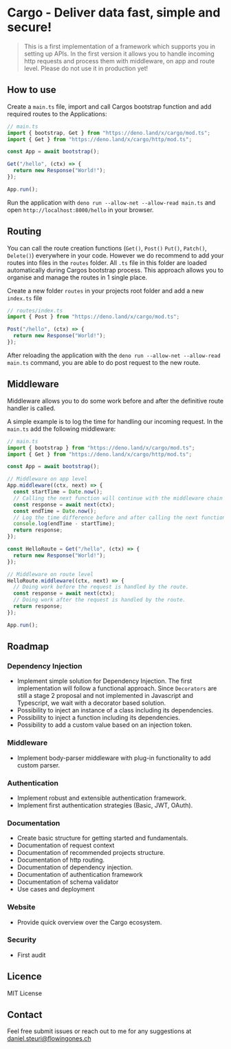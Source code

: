# Cargo - Deliver data fast, simple and secure!

> This is a first implementation of a framework which supports you in setting up
> APIs. In the first version it allows you to handle incoming http requests and
> process them with middleware, on app and route level. Please do not use it in
> production yet!

## How to use

Create a `main.ts` file, import and call Cargos bootstrap function and add
required routes to the Applications:

```ts
// main.ts
import { bootstrap, Get } from "https://deno.land/x/cargo/mod.ts";
import { Get } from "https://deno.land/x/cargo/http/mod.ts";

const App = await bootstrap();

Get("/hello", (ctx) => {
  return new Response("World!");
});

App.run();
```

Run the application with `deno run --allow-net --allow-read main.ts` and open
`http://localhost:8000/hello` in your browser.

## Routing

You can call the route creation functions (`Get()`, `Post()` `Put()`, `Patch()`,
`Delete()`) everywhere in your code. However we do recommend to add your routes
into files in the `routes` folder. All `.ts` file in this folder are loaded
automatically during Cargos bootstrap process. This approach allows you to
organise and manage the routes in 1 single place.

Create a new folder `routes` in your projects root folder and add a new
`index.ts` file

```ts
// routes/index.ts
import { Post } from "https://deno.land/x/cargo/mod.ts";

Post("/hello", (ctx) => {
  return new Response("World!");
});
```

After reloading the application with the
`deno run --allow-net --allow-read main.ts` command, you are able to do post
request to the new route.

## Middleware

Middleware allows you to do some work before and after the definitive route
handler is called.

A simple example is to log the time for handling our incoming request. In the
`main.ts` add the following middleware:

```ts
// main.ts
import { bootstrap } from "https://deno.land/x/cargo/mod.ts";
import { Get } from "https://deno.land/x/cargo/http/mod.ts";

const App = await bootstrap();

// Middleware on app level
App.middleware((ctx, next) => {
  const startTime = Date.now();
  // Calling the next function will continue with the middleware chain and wait for the response.
  const response = await next(ctx);
  const endTime = Date.now();
  // Log the time difference before and after calling the next function ms.
  console.log(endTime - startTime);
  return response;
});

const HelloRoute = Get("/hello", (ctx) => {
  return new Response("World!");
});

// Middleware on route level
HelloRoute.middleware((ctx, next) => {
  // Doing work before the request is handled by the route.
  const response = await next(ctx);
  // Doing work after the request is handled by the route.
  return response;
});

App.run();
```

## Roadmap

### Dependency Injection

- Implement simple solution for Dependency Injection. The first implementation
  will follow a functional approach. Since `Decorators` are still a stage 2
  proposal and not implemented in Javascript and Typescript, we wait with a
  decorator based solution.
- Possibility to inject an instance of a class including its dependencies.
- Possibility to inject a function including its dependencies.
- Possibility to add a custom value based on an injection token.

### Middleware

- Implement body-parser middleware with plug-in functionality to add custom
  parser.

### Authentication

- Implement robust and extensible authentication framework.
- Implement first authentication strategies (Basic, JWT, OAuth).

### Documentation

- Create basic structure for getting started and fundamentals.
- Documentation of request context
- Documentation of recommended projects structure.
- Documentation of http routing.
- Documentation of dependency injection.
- Documentation of authentication framework
- Documentation of schema validator
- Use cases and deployment

### Website

- Provide quick overview over the Cargo ecosystem.

### Security

- First audit

## Licence

MIT License

## Contact

Feel free submit issues or reach out to me for any suggestions at
<daniel.steuri@flowingones.ch>
